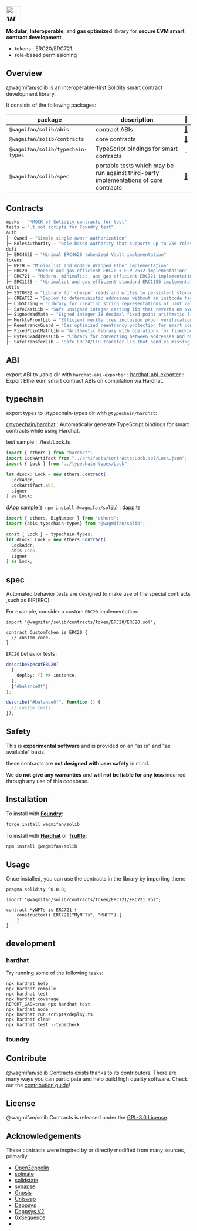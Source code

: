 <!--
 * @Author: william89turner william.turner.89@mail.ru
 * @Date: 2022-10-31 16:07:23
 * @LastEditors: william89turner william.turner.89@mail.ru
 * @LastEditTime: 2022-10-31 18:49:50
 * @FilePath: /solib/README.md
 * @Description: Supper Man Day Day Up!
-->

# <img src="https://wagmi.fan/logo.svg" alt="wagmi.fan" height="40px">

**Modular**, **Interoperable**, and **gas optimized** library for **secure EVM smart contract development**.

- tokens : ERC20/ERC721.
- role-based permissioning

## Overview

@wagmifan/solib is an interoperable-first Solidity smart contract development library.

It consists of the following packages:

| package                           | description                                                                           | 📕                          |
| --------------------------------- | ------------------------------------------------------------------------------------- | --------------------------- |
| `@wagmifan/solib/abis`            | contract ABIs                                                                         | [📖](./abis/README.md)      |
| `@wagmifan/solib/contracts`       | core contracts                                                                        | [📖](./contracts/README.md) |
| `@wagmifan/solib/typechain-types` | TypeScript bindings for smart contracts                                               | -                           |
| `@wagmifan/solib/spec`            | portable tests which may be run against third-party implementations of core contracts | [📖](./spec/README.md)      |

## Contracts

```ml
mocks — "*MOCK of Solidity contracts for test"
tests — ".t.sol scripts for Foundry test"
auth
├─ Owned — "Simple single owner authorization"
├─ RolesAuthority — "Role based Authority that supports up to 256 roles"
defi
├─ ERC4626 — "Minimal ERC4626 tokenized Vault implementation"
tokens
├─ WETH — "Minimalist and modern Wrapped Ether implementation"
├─ ERC20 — "Modern and gas efficient ERC20 + EIP-2612 implementation"
├─ ERC721 — "Modern, minimalist, and gas efficient ERC721 implementation"
├─ ERC1155 — "Minimalist and gas efficient standard ERC1155 implementation"
utils
├─ SSTORE2 — "Library for cheaper reads and writes to persistent storage"
├─ CREATE3 — "Deploy to deterministic addresses without an initcode factor"
├─ LibString — "Library for creating string representations of uint values"
├─ SafeCastLib — "Safe unsigned integer casting lib that reverts on overflow"
├─ SignedWadMath — "Signed integer 18 decimal fixed point arithmetic library"
├─ MerkleProofLib — "Efficient merkle tree inclusion proof verification library"
├─ ReentrancyGuard — "Gas optimized reentrancy protection for smart contracts"
├─ FixedPointMathLib — "Arithmetic library with operations for fixed-point numbers"
├─ Bytes32AddressLib — "Library for converting between addresses and bytes32 values"
├─ SafeTransferLib — "Safe ERC20/ETH transfer lib that handles missing return values"
```

## ABI

export ABI to ./abis dir with `hardhat-abi-exporter` :
[hardhat-abi-exporter](https://www.npmjs.com/package/hardhat-abi-exporter) : Export Ethereum smart contract ABIs on compilation via Hardhat.

## typechain

export types to ./typechain-types dir with `@typechain/hardhat`:

[@typechain/hardhat](https://www.npmjs.com/package/@typechain/hardhat) : Automatically generate TypeScript bindings for smart contracts while using Hardhat.

test sample : ./test/Lock.ts

```ts
import { ethers } from "hardhat";
import LockArtifact from "../artifacts/contracts/Lock.sol/Lock.json";
import { Lock } from "../typechain-types/Lock";

let dLock: Lock = new ethers.Contract(
  LockAddr,
  LockArtifact.abi,
  signer
) as Lock;
```

dApp sample(`$ npm install @wagmifan/solib`) : dapp.ts

```ts
import { ethers, BigNumber } from "ethers";
import {abis,typechain-types} from "@wagmifan/solib";

const { Lock } = typechain-types;
let dLock: Lock = new ethers.Contract(
  LockAddr,
  abis.Lock,
  signer
) as Lock;
```

## spec

Automated behavior tests are designed to make use of the special contracts ,such as EIP(ERC).

For example, consider a custom `ERC20` implementation:

```solidity
import '@wagmifan/solib/contracts/token/ERC20/ERC20.sol';

contract CustomToken is ERC20 {
  // custom code...
}

```

`ERC20` behavior tests :

```ts
describeSpecOfERC20(
  {
    deploy: () => instance,
  },
  ["#balanceOf"]
);

describe("#balanceOf", function () {
  // custom tests
});
```

## Safety

This is **experimental software** and is provided on an "as is" and "as available" basis.

these contracts are **not designed with user safety** in mind.

We **do not give any warranties** and **will not be liable for any loss** incurred through any use of this codebase.

## Installation

To install with [**Foundry**](https://github.com/gakonst/foundry):

```sh
forge install wagmifan/solib
```

To install with [**Hardhat**](https://github.com/nomiclabs/hardhat) or [**Truffle**](https://github.com/trufflesuite/truffle):

```sh
npm install @wagmifan/solib
```

## Usage

Once installed, you can use the contracts in the library by importing them:

```solidity
pragma solidity ^0.8.0;

import "@wagmifan/solib/contracts/token/ERC721/ERC721.sol";

contract MyNFTs is ERC721 {
    constructor() ERC721("MyNFTs", "MNFT") {
    }
}
```

## development

### hardhat

Try running some of the following tasks:

```shell
npx hardhat help
npx hardhat compile
npx hardhat test
npx hardhat coverage
REPORT_GAS=true npx hardhat test
npx hardhat node
npx hardhat run scripts/deploy.ts
npx hardhat clean
npx hardhat test --typecheck
```

### foundry

## Contribute

@wagmifan/solib Contracts exists thanks to its contributors. There are many ways you can participate and help build high quality software. Check out the [contribution guide](CONTRIBUTING.md)!

## License

@wagmifan/solib Contracts is released under the [GPL-3.0 License](LICENSE).

## Acknowledgements

These contracts were inspired by or directly modified from many sources, primarily:

- [OpenZeppelin](https://github.com/OpenZeppelin/openzeppelin-contracts)
- [solmate](https://github.com/transmissions11/solmate)
- [solidstate](https://github.com/solidstate-network/solidstate-solidity)
- [synapse](https://github.com/synapsecns/synapse-contracts)
- [Gnosis](https://github.com/gnosis/gp-v2-contracts)
- [Uniswap](https://github.com/Uniswap/uniswap-lib)
- [Dappsys](https://github.com/dapphub/dappsys)
- [Dappsys V2](https://github.com/dapp-org/dappsys-v2)
- [0xSequence](https://github.com/0xSequence)
-
